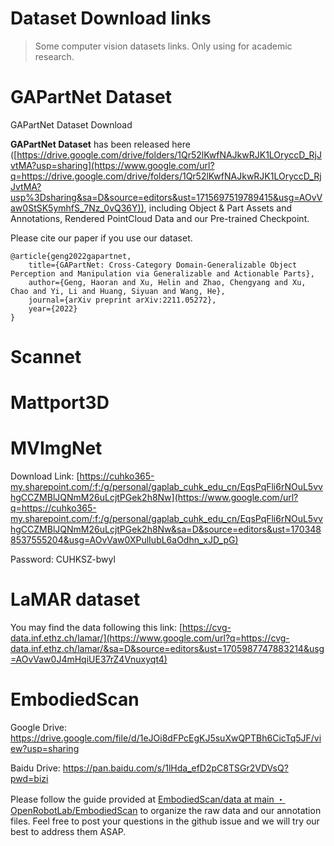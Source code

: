 # Dataset Download links

>  Some computer vision datasets links. Only using for academic research. 

# GAPartNet Dataset


GAPartNet Dataset Download

**GAPartNet Dataset** has been released here ([https://drive.google.com/drive/folders/1Qr52lKwfNAJkwRJK1LOryccD_RjJvtMA?usp=sharing](https://www.google.com/url?q=https://drive.google.com/drive/folders/1Qr52lKwfNAJkwRJK1LOryccD_RjJvtMA?usp%3Dsharing&sa=D&source=editors&ust=1715697519789415&usg=AOvVaw0StSK5ymhfS_7Nz_0vQ36Y)), including Object & Part Assets and Annotations, Rendered PointCloud Data and our Pre-trained Checkpoint.

Please cite our paper if you use our dataset.

```
@article{geng2022gapartnet,  
    title={GAPartNet: Cross-Category Domain-Generalizable Object Perception and Manipulation via Generalizable and Actionable Parts},  
    author={Geng, Haoran and Xu, Helin and Zhao, Chengyang and Xu, Chao and Yi, Li and Huang, Siyuan and Wang, He},  
    journal={arXiv preprint arXiv:2211.05272},  
    year={2022}
}
```

# Scannet

# Mattport3D 


# **MVImgNet**

Download Link: [https://cuhko365-my.sharepoint.com/:f:/g/personal/gaplab_cuhk_edu_cn/EqsPqFli6rNOuL5vvhgCCZMBlJQNmM26uLcjtPGek2h8Nw](https://www.google.com/url?q=https://cuhko365-my.sharepoint.com/:f:/g/personal/gaplab_cuhk_edu_cn/EqsPqFli6rNOuL5vvhgCCZMBlJQNmM26uLcjtPGek2h8Nw&sa=D&source=editors&ust=1703488537555204&usg=AOvVaw0XPulIubL6aOdhn_xJD_pG)

Password: CUHKSZ-bwyl


# LaMAR dataset

You may find the data following this link: [https://cvg-data.inf.ethz.ch/lamar/](https://www.google.com/url?q=https://cvg-data.inf.ethz.ch/lamar/&sa=D&source=editors&ust=1705987747883214&usg=AOvVaw0J4mHqiUE37rZ4Vnuxyqt4)

# EmbodiedScan

Google Drive: https://drive.google.com/file/d/1eJOi8dFPcEgKJ5suXwQPTBh6CicTq5JF/view?usp=sharing 

Baidu Drive: https://pan.baidu.com/s/1lHda_efD2pC8TSGr2VDVsQ?pwd=bizi 

 
Please follow the guide provided at [EmbodiedScan/data at main ・ OpenRobotLab/EmbodiedScan](https://github.com/OpenRobotLab/EmbodiedScan/tree/main/data) to organize the raw data and our annotation files. Feel free to post your questions in the github issue and we will try our best to address them ASAP. 

 
